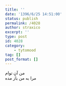 ```yaml
---
title: ''
date: '1396/6/25 14:51:00'
status: publish
permalink: /4028
author: straxico
excerpt: ''
type: post
id: 4028
category:
    - tytomood
tag: []
post_format: []
---
```

من آنِ توام  
مرا به من باز مده